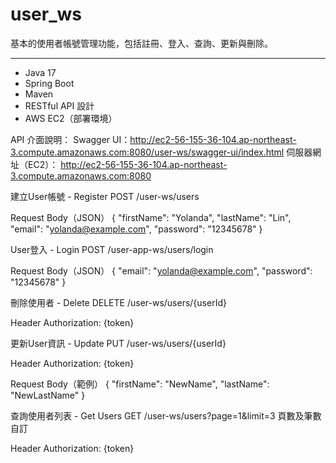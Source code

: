 # user_ws

基本的使用者帳號管理功能，包括註冊、登入、查詢、更新與刪除。

---
- Java 17
- Spring Boot
- Maven
- RESTful API 設計
- AWS EC2（部署環境）

API 介面說明：
Swagger UI：http://ec2-56-155-36-104.ap-northeast-3.compute.amazonaws.com:8080/user-ws/swagger-ui/index.html
伺服器網址（EC2）：
http://ec2-56-155-36-104.ap-northeast-3.compute.amazonaws.com:8080

建立User帳號 - Register
POST /user-ws/users

Request Body（JSON）
{
  "firstName": "Yolanda",
  "lastName": "Lin",
  "email": "yolanda@example.com",
  "password": "12345678"
}

User登入 - Login
POST /user-app-ws/users/login

Request Body（JSON）
{
  "email": "yolanda@example.com",
  "password": "12345678"
}

刪除使用者 - Delete
DELETE /user-ws/users/{userId}

Header
Authorization: {token}

更新User資訊 - Update
PUT /user-ws/users/{userId}

Header
Authorization: {token}

Request Body（範例）
{
  "firstName": "NewName",
  "lastName": "NewLastName"
}

查詢使用者列表 - Get Users
GET /user-ws/users?page=1&limit=3
頁數及筆數自訂

Header
Authorization: {token}
